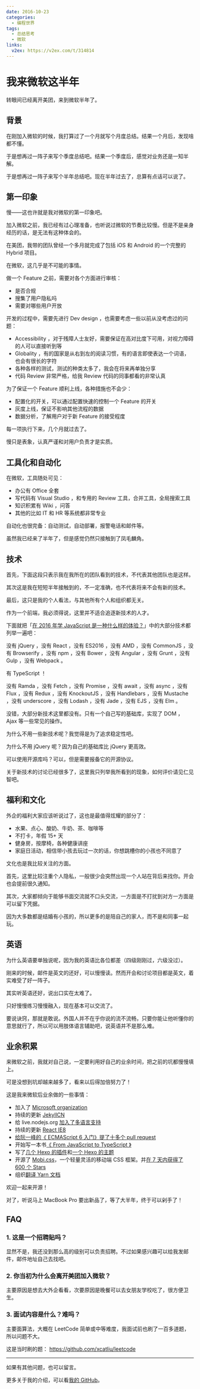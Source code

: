 ```yaml
---
date: 2016-10-23
categories:
  - 编程世界
tags:
  - 总结思考
  - 微软
links:
  v2ex: https://v2ex.com/t/314814
---
```


# 我来微软这半年

转眼间已经离开美团，来到微软半年了。

## 背景

在刚加入微软的时候，我打算过了一个月就写个月度总结。结果一个月后，发现啥都不懂。

于是想再过一阵子来写个季度总结吧。结果一个季度后，感觉对业务还是一知半解。

于是想再过一阵子来写个半年总结吧。现在半年过去了，总算有点话可以说了。

## 第一印象

慢——这也许就是我对微软的第一印象吧。

加入微软之前，我已经有过心理准备，也听说过微软的节奏比较慢。但是不是亲身经历的话，是无法有这种体会的。

在美团，我带的团队曾经一个多月就完成了包括 iOS 和 Android 的一个完整的 Hybrid 项目。

在微软，这几乎是不可能的事情。

做一个 Feature 之前，需要对各个方面进行审核：

- 是否合规
- 搜集了用户隐私吗
- 需要对哪些用户开放

开发的过程中，需要先进行 Dev design ，也需要考虑一些以前从没考虑过的问题：

- Accessibility ，对于残障人士友好，需要保证在高对比度下可用，对视力障碍的人可以直接听到等
- Globality ，有的国家是从右到左的阅读习惯，有的语言即使表达一个词语，也会有很长的字符
- 各种各样的测试，测试的种类太多了，我会在将来再单独分享
- 代码 Review 非常严格，给我 Review 代码的同事都看的非常认真

为了保证一个 Feature 顺利上线，各种措施也不会少：

- 配置化的开关，可以通过配置快速的控制一个 Feature 的开关
- 灰度上线，保证不影响其他流程的数据
- 数据分析，了解用户对于新 Feature 的接受程度

每一项执行下来，几个月就过去了。

慢只是表象，认真严谨和对用户负责才是实质。

## 工具化和自动化

在微软，工具随处可见：

- 办公有 Office 全套
- 写代码有 Visual Studio ，和专用的 Review 工具，合并工具，全局搜索工具
- 知识积累有 Wiki ，问答
- 其他的比如 IT 和 HR 等系统都非常专业

自动化也很完备：自动测试，自动部署，报警电话和邮件等。

虽然我已经来了半年了，但是感觉仍然只接触到了凤毛麟角。

## 技术

首先，下面这段只表示我在我所在的团队看到的技术，不代表其他团队也是这样。

其次这是我在短短半年接触到的，不一定准确，也不代表将来不会有新的技术。

最后，这只是我的个人看法，与其他所有个人和组织都无关。

作为一个前端，我必须得说，这里并不适合追逐新技术的人才。

下面就把「[在 2016 年学 JavaScript 是一种什么样的体验？]( https://www.v2ex.com/t/310767)」中的大部分技术都列举一遍吧：

没有 jQuery ，没有 React ，没有 ES2016 ，没有 AMD ，没有 CommonJS ，没有 Browserify ，没有 npm ，没有 Bower ，没有 Angular ，没有 Grunt ，没有 Gulp ，没有 Webpack 。

有 TypeScript ！

没有 Ramda ，没有 Fetch ，没有 Promise ，没有 await ，没有 async ，没有 Flux ，没有 Redux ，没有 KnockoutJS ，没有 Handlebars ，没有 Mustache ，没有 underscore ，没有 Lodash ，没有 Jade ，没有 EJS ，没有 Elm 。

没错，大部分新技术这里都没有。只有一个自己写的基础库，实现了 DOM ， Ajax 等一些常见的操作。

为什么不用一些新技术呢？我觉得是为了追求稳定性吧。

为什么不用 jQuery 呢？因为自己的基础库比 jQuery 更高效。

可以使用开源库吗？可以，但是需要报备它的开源协议。

关于新技术的讨论已经很多了，这里我只列举我所看到的现象，如何评价请见仁见智吧。

## 福利和文化

外企的福利大家应该听说过了，这也是最值得炫耀的部分了：

- 水果、点心、酸奶、牛奶、茶、咖啡等
- 不打卡，年假 15+ 天
- 健身房，按摩椅，各种健康讲座
- 家庭日活动，相信带小孩去玩过一次的话，你想跳槽你的小孩也不同意了

文化也是我比较关注的方面。

首先，这里比较注重个人隐私，一般很少会突然出现一个人站在背后来找你。开会也会提前很久通知。

其次，大家都倾向于能够书面交流就不口头交流，一方面是不打扰到对方一方面是可以留下凭据。

因为大多数都是结婚有小孩的，所以更多的是陪自己的家人，而不是和同事一起玩。

## 英语

为什么英语要单独说呢，因为我的英语比各位都差（四级刚刚过，六级没过）。

刚来的时候，邮件是英文的还好，可以慢慢读。然而开会和讨论项目都是英文，着实难受了好一阵子。

其实听英语还好，说出口实在太难了。

只好慢慢练习慢慢融入，现在基本可以交流了。

要说诀窍，那就是敢说。外国人并不在乎你说的流不流畅，只要你能让他听懂你的意思就行了，所以可以用肢体语言辅助吧，说英语并不是那么难。

## 业余积累

来微软之前，我就对自己说，一定要利用好自己的业余时间，把之前的坑都慢慢填上。

可是没想到坑却越来越多了，看来以后得加倍努力了！

这是我来微软后业余做的一些事情：

- 加入了 [Microsoft organization]( https://github.com/xcatliu)
- 持续的更新 [JekyllCN]( https://github.com/xcatliu/jekyllcn)
- 给 live.nodejs.org [加入了多语言支持]( https://github.com/nodejs/live.nodejs.org/pull/43)
- 持续的更新 [React IE8]( https://github.com/xcatliu/react-ie8)
- [给阮一峰的《 ECMAScript 6 入门》提了十多个 pull request]( https://github.com/ruanyf/es6tutorial/pulls?utf8=%E2%9C%93&q=is%3Apr%20author%3Axcatliu%20)
- 开始写一本书[《 From JavaScript to TypeScript 》]( https://github.com/xcatliu/from-javascript-to-typescript)
- 写了[几个 Hexo 的插件]( https://www.v2ex.com/t/289667)和[一个 Hexo 的主题]( https://www.v2ex.com/t/288151)
- 开源了 [Mobi.css]( https://github.com/xcatliu/mobi.css)，一个轻量灵活的移动端 CSS 框架。并[在 7 天内获得了 600 个 Stars]( https://www.v2ex.com/t/304129)
- 组织[翻译 Yarn 文档]( https://github.com/xcatliu/yarnpkg-website)

欢迎一起来开源！

对了，听说马上 MacBook Pro 要出新品了，等了大半年，终于可以剁手了！

## FAQ

### 1. 这是一个招聘贴吗？

显然不是，我还没到那么高的级别可以负责招聘。不过如果感兴趣可以给我发邮件，邮件地址自己去找吧。

### 2. 你当初为什么会离开美团加入微软？

主要原因是想去大外企看看，次要原因是晚餐可以去女朋友学校吃了，很方便卫生。

### 3. 面试内容是什么？难吗？

主要面算法，大概在 LeetCode 简单或中等难度，我面试前也刷了一百多道题，所以问题不大。

这是当时刷的题： https://github.com/xcatliu/leetcode

---

如果有其他问题，也可以留言。

更多关于我的介绍，可以看[我的 GitHub]( https://github.com/xcatliu)。